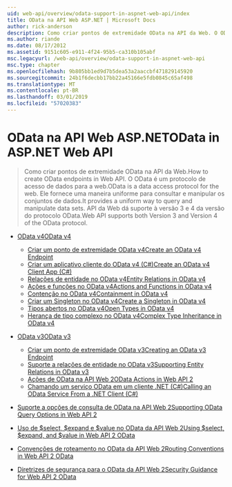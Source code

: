 ```yaml
---
uid: web-api/overview/odata-support-in-aspnet-web-api/index
title: OData na API Web ASP.NET | Microsoft Docs
author: rick-anderson
description: Como criar pontos de extremidade OData na API da Web. O OData é um protocolo de acesso de dados para a web. Ele fornece uma maneira uniforme para consultar e manipular os conjuntos de dados. S de API da Web...
ms.author: riande
ms.date: 08/17/2012
ms.assetid: 9151c605-e911-4f24-95b5-ca310b105abf
msc.legacyurl: /web-api/overview/odata-support-in-aspnet-web-api
msc.type: chapter
ms.openlocfilehash: 9b805bb1ed9d7b5dea53a2aaccbf471829145920
ms.sourcegitcommit: 24b1f6decbb17bb22a45166e5fdb0845c65af498
ms.translationtype: MT
ms.contentlocale: pt-BR
ms.lasthandoff: 03/01/2019
ms.locfileid: "57020383"
---
```

<a name="odata-in-aspnet-web-api"></a><span data-ttu-id="12737-106">OData na API Web ASP.NET</span><span class="sxs-lookup"><span data-stu-id="12737-106">OData in ASP.NET Web API</span></span>
====================
> <span data-ttu-id="12737-107">Como criar pontos de extremidade OData na API da Web.</span><span class="sxs-lookup"><span data-stu-id="12737-107">How to create OData endpoints in Web API.</span></span> <span data-ttu-id="12737-108">O OData é um protocolo de acesso de dados para a web.</span><span class="sxs-lookup"><span data-stu-id="12737-108">OData is a data access protocol for the web.</span></span> <span data-ttu-id="12737-109">Ele fornece uma maneira uniforme para consultar e manipular os conjuntos de dados.</span><span class="sxs-lookup"><span data-stu-id="12737-109">It provides a uniform way to query and manipulate data sets.</span></span> <span data-ttu-id="12737-110">API da Web dá suporte à versão 3 e 4 da versão do protocolo OData.</span><span class="sxs-lookup"><span data-stu-id="12737-110">Web API supports both Version 3 and Version 4 of the OData protocol.</span></span>


- [<span data-ttu-id="12737-111">OData v4</span><span class="sxs-lookup"><span data-stu-id="12737-111">OData v4</span></span>](odata-v4/index.md)

    - [<span data-ttu-id="12737-112">Criar um ponto de extremidade OData v4</span><span class="sxs-lookup"><span data-stu-id="12737-112">Create an OData v4 Endpoint</span></span>](odata-v4/create-an-odata-v4-endpoint.md)
    - [<span data-ttu-id="12737-113">Criar um aplicativo cliente do OData v4 (C#)</span><span class="sxs-lookup"><span data-stu-id="12737-113">Create an OData v4 Client App (C#)</span></span>](odata-v4/create-an-odata-v4-client-app.md)
    - [<span data-ttu-id="12737-114">Relações de entidade no OData v4</span><span class="sxs-lookup"><span data-stu-id="12737-114">Entity Relations in OData v4</span></span>](odata-v4/entity-relations-in-odata-v4.md)
    - [<span data-ttu-id="12737-115">Ações e funções no OData v4</span><span class="sxs-lookup"><span data-stu-id="12737-115">Actions and Functions in OData v4</span></span>](odata-v4/odata-actions-and-functions.md)
    - [<span data-ttu-id="12737-116">Contenção no OData v4</span><span class="sxs-lookup"><span data-stu-id="12737-116">Containment in OData v4</span></span>](odata-v4/odata-containment-in-web-api-22.md)
    - [<span data-ttu-id="12737-117">Criar um Singleton no OData v4</span><span class="sxs-lookup"><span data-stu-id="12737-117">Create a Singleton in OData v4</span></span>](odata-v4/using-a-singleton-in-an-odata-endpoint-in-web-api-22.md)
    - [<span data-ttu-id="12737-118">Tipos abertos no OData v4</span><span class="sxs-lookup"><span data-stu-id="12737-118">Open Types in OData v4</span></span>](odata-v4/use-open-types-in-odata-v4.md)
    - [<span data-ttu-id="12737-119">Herança de tipo complexo no OData v4</span><span class="sxs-lookup"><span data-stu-id="12737-119">Complex Type Inheritance in OData v4</span></span>](odata-v4/complex-type-inheritance-in-odata-v4.md)
- [<span data-ttu-id="12737-120">OData v3</span><span class="sxs-lookup"><span data-stu-id="12737-120">OData v3</span></span>](odata-v3/index.md)

    - [<span data-ttu-id="12737-121">Criar um ponto de extremidade OData v3</span><span class="sxs-lookup"><span data-stu-id="12737-121">Creating an OData v3 Endpoint</span></span>](odata-v3/creating-an-odata-endpoint.md)
    - [<span data-ttu-id="12737-122">Suporte a relações de entidade no OData v3</span><span class="sxs-lookup"><span data-stu-id="12737-122">Supporting Entity Relations in OData v3</span></span>](odata-v3/working-with-entity-relations.md)
    - [<span data-ttu-id="12737-123">Ações de OData na API Web 2</span><span class="sxs-lookup"><span data-stu-id="12737-123">OData Actions in Web API 2</span></span>](odata-v3/odata-actions.md)
    - [<span data-ttu-id="12737-124">Chamando um serviço OData em um cliente .NET (C#)</span><span class="sxs-lookup"><span data-stu-id="12737-124">Calling an OData Service From a .NET Client (C#)</span></span>](odata-v3/calling-an-odata-service-from-a-net-client.md)
- [<span data-ttu-id="12737-125">Suporte a opções de consulta de OData na API Web 2</span><span class="sxs-lookup"><span data-stu-id="12737-125">Supporting OData Query Options in Web API 2</span></span>](supporting-odata-query-options.md)
- [<span data-ttu-id="12737-126">Uso de $select, $expand e $value no OData da API Web 2</span><span class="sxs-lookup"><span data-stu-id="12737-126">Using $select, $expand, and $value in Web API 2 OData</span></span>](using-select-expand-and-value.md)
- [<span data-ttu-id="12737-127">Convenções de roteamento no OData da API Web 2</span><span class="sxs-lookup"><span data-stu-id="12737-127">Routing Conventions in Web API 2 OData</span></span>](odata-routing-conventions.md)
- [<span data-ttu-id="12737-128">Diretrizes de segurança para o OData da API Web 2</span><span class="sxs-lookup"><span data-stu-id="12737-128">Security Guidance for Web API 2 OData</span></span>](odata-security-guidance.md)
